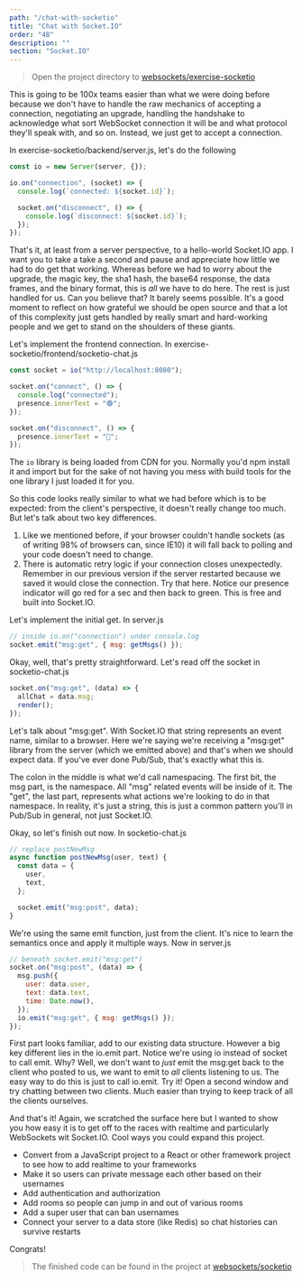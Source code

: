 ```yaml
---
path: "/chat-with-socketio"
title: "Chat with Socket.IO"
order: "4B"
description: ""
section: "Socket.IO"
---
```


> Open the project directory to [websockets/exercise-socketio][start]

This is going to be 100x teams easier than what we were doing before because we don't have to handle the raw mechanics of accepting a connection, negotiating an upgrade, handling the handshake to acknowledge what sort WebSocket connection it will be and what protocol they'll speak with, and so on. Instead, we just get to accept a connection.

In exercise-socketio/backend/server.js, let's do the following

```javascript
const io = new Server(server, {});

io.on("connection", (socket) => {
  console.log(`connected: ${socket.id}`);

  socket.on("disconnect", () => {
    console.log(`disconnect: ${socket.id}`);
  });
});
```

That's it, at least from a server perspective, to a hello-world Socket.IO app. I want you to take a take a second and pause and appreciate how little we had to do get that working. Whereas before we had to worry about the upgrade, the magic key, the sha1 hash, the base64 response, the data frames, and the binary format, this is _all_ we have to do here. The rest is just handled for us. Can you believe that? It barely seems possible. It's a good moment to reflect on how grateful we should be open source and that a lot of this complexity just gets handled by really smart and hard-working people and we get to stand on the shoulders of these giants.

Let's implement the frontend connection. In exercise-socketio/frontend/socketio-chat.js

```javascript
const socket = io("http://localhost:8080");

socket.on("connect", () => {
  console.log("connected");
  presence.innerText = "🟢";
});

socket.on("disconnect", () => {
  presence.innerText = "🔴";
});
```

The `io` library is being loaded from CDN for you. Normally you'd npm install it and import but for the sake of not having you mess with build tools for the one library I just loaded it for you.

So this code looks really similar to what we had before which is to be expected: from the client's perspective, it doesn't really change too much. But let's talk about two key differences.

1. Like we mentioned before, if your browser couldn't handle sockets (as of writing 98% of browsers can, since IE10) it will fall back to polling and your code doesn't need to change.
1. There is automatic retry logic if your connection closes unexpectedly. Remember in our previous version if the server restarted because we saved it would close the connection. Try that here. Notice our presence indicator will go red for a sec and then back to green. This is free and built into Socket.IO.

Let's implement the initial get. In server.js

```javascript
// inside io.on("connection") under console.log
socket.emit("msg:get", { msg: getMsgs() });
```

Okay, well, that's pretty straightforward. Let's read off the socket in socketio-chat.js

```javascript
socket.on("msg:get", (data) => {
  allChat = data.msg;
  render();
});
```

Let's talk about "msg:get". With Socket.IO that string represents an event name, similar to a browser. Here we're saying we're receiving a "msg:get" library from the server (which we emitted above) and that's when we should expect data. If you've ever done Pub/Sub, that's exactly what this is.

The colon in the middle is what we'd call namespacing. The first bit, the msg part, is the namespace. All "msg" related events will be inside of it. The "get", the last part, represents what actions we're looking to do in that namespace. In reality, it's just a string, this is just a common pattern you'll in Pub/Sub in general, not just Socket.IO.

Okay, so let's finish out now. In socketio-chat.js

```javascript
// replace postNewMsg
async function postNewMsg(user, text) {
  const data = {
    user,
    text,
  };

  socket.emit("msg:post", data);
}
```

We're using the same emit function, just from the client. It's nice to learn the semantics once and apply it multiple ways. Now in server.js

```javascript
// beneath socket.emit("msg:get")
socket.on("msg:post", (data) => {
  msg.push({
    user: data.user,
    text: data.text,
    time: Date.now(),
  });
  io.emit("msg:get", { msg: getMsgs() });
});
```

First part looks familiar, add to our existing data structure. However a big key different lies in the io.emit part. Notice we're using io instead of socket to call emit. Why? Well, we don't want to _just_ emit the msg:get back to the client who posted to us, we want to emit to _all_ clients listening to us. The easy way to do this is just to call io.emit. Try it! Open a second window and try chatting between two clients. Much easier than trying to keep track of all the clients ourselves.

And that's it! Again, we scratched the surface here but I wanted to show you how easy it is to get off to the races with realtime and particularly WebSockets wit Socket.IO. Cool ways you could expand this project.

- Convert from a JavaScript project to a React or other framework project to see how to add realtime to your frameworks
- Make it so users can private message each other based on their usernames
- Add authentication and authorization
- Add rooms so people can jump in and out of various rooms
- Add a super user that can ban usernames
- Connect your server to a data store (like Redis) so chat histories can survive restarts

Congrats!

> The finished code can be found in the project at [websockets/socketio][gh]

[gh]: https://github.com/btholt/realtime-exercises/tree/main/websockets/socketio
[start]: https://github.com/btholt/realtime-exercises/tree/main/websockets/exercise-socketio
